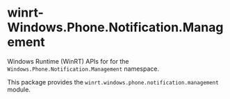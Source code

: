 <!-- warning: Please don't edit this file. It was automatically generated. -->

# winrt-Windows.Phone.Notification.Management

Windows Runtime (WinRT) APIs for for the `Windows.Phone.Notification.Management` namespace.

This package provides the `winrt.windows.phone.notification.management` module.
